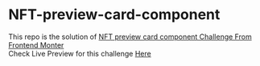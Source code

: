 # NFT-preview-card-component
This repo is the solution of [NFT preview card component Challenge From Frontend Monter](https://www.frontendmentor.io/challenges/nft-preview-card-component-SbdUL_w0U)\
Check Live Preview for this challenge [Here]()
